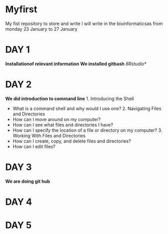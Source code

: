 # Myfirst
My fist repository to store and write
I will write in the bioinformaticsas from monday 23 January to 27 January

# DAY 1
**Installationof relevant information**
**We installed gitbash**
*8Rstudio**

# DAY 2
**We did introduction to command line**
	1. Introducing the Shell
  - What is a command shell and why would I use one?
	2. Navigating Files and Directories
  -  How can I move around on my computer?
  - How can I see what files and directories I have?
  - How can I specify the location of a file or directory on my computer?
	3. Working With Files and Directories
  - How can I create, copy, and delete files and directories?
  - How can I edit files?
	
# DAY 3
**We are doing git hub**

# DAY 4

# DAY 5
